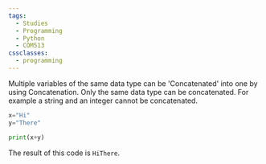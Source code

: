 ```yaml
---
tags:
  - Studies
  - Programming
  - Python
  - COM513
cssclasses:
  - programming
---
```


Multiple variables of the same data type can be 'Concatenated' into one by using Concatenation. Only the same data type can be concatenated. For example a string and an integer cannot be concatenated.

```python
x="Hi"
y="There"

print(x+y)
```

The result of this code is `HiThere`.

